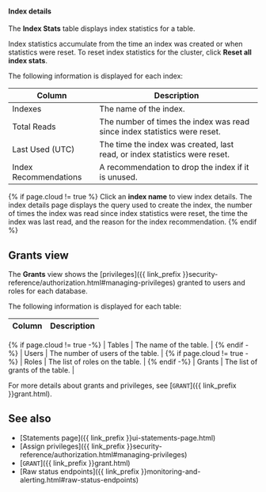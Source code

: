 #### Index details

The **Index Stats** table displays index statistics for a table.

Index statistics accumulate from the time an index was created or when statistics were reset. To reset index statistics for the cluster, click **Reset all index stats**.

The following information is displayed for each index:

| Column           | Description                                                                |
|------------------|----------------------------------------------------------------------------|
| Indexes          | The name of the index.                                                     |
| Total Reads      | The number of times the index was read since index statistics were reset.  |
| Last Used (UTC)  | The time the index was created, last read, or index statistics were reset. |
| Index Recommendations | A recommendation to drop the index if it is unused.                   |

{% if page.cloud != true %}
Click an **index name** to view index details. The index details page displays the query used to create the index, the number of times the index was read since index statistics were reset, the time the index was last read, and the reason for the index recommendation.
{% endif %}

## Grants view

The **Grants** view shows the [privileges]({{ link_prefix }}security-reference/authorization.html#managing-privileges) granted to users and roles for each database.

The following information is displayed for each table:

| Column     | Description                       |
|------------|-----------------------------------|
{% if page.cloud != true -%}
| Tables     | The name of the table.            |
{% endif -%}
| Users      | The number of users of the table. |
{% if page.cloud != true -%}
| Roles      | The list of roles on the table.   |
{% endif -%}
| Grants     | The list of grants of the table.  |

For more details about grants and privileges, see [`GRANT`]({{ link_prefix }}grant.html).

## See also

- [Statements page]({{ link_prefix }}ui-statements-page.html)
- [Assign privileges]({{ link_prefix }}security-reference/authorization.html#managing-privileges)
- [`GRANT`]({{ link_prefix }}grant.html)
- [Raw status endpoints]({{ link_prefix }}monitoring-and-alerting.html#raw-status-endpoints)
